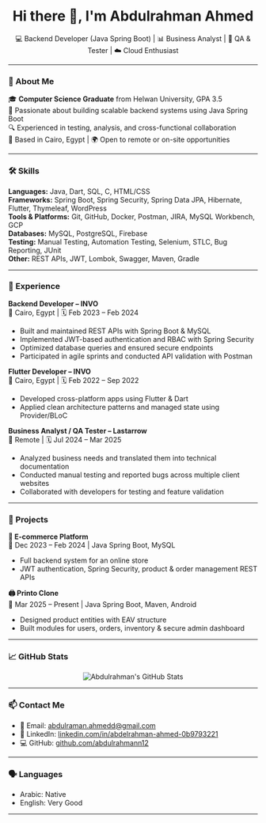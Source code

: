 <h1 align="center">Hi there 👋, I'm Abdulrahman Ahmed</h1>

<p align="center">
💻 Backend Developer (Java Spring Boot) | 📊 Business Analyst | 🎯 QA & Tester | ☁️ Cloud Enthusiast  
</p>

---

### 📌 About Me

🎓 **Computer Science Graduate** from Helwan University, GPA 3.5  
🚀 Passionate about building scalable backend systems using Java Spring Boot  
🔍 Experienced in testing, analysis, and cross-functional collaboration  
📍 Based in Cairo, Egypt | 🌍 Open to remote or on-site opportunities

---

### 🛠️ Skills

**Languages:** Java, Dart, SQL, C, HTML/CSS  
**Frameworks:** Spring Boot, Spring Security, Spring Data JPA, Hibernate, Flutter, Thymeleaf, WordPress  
**Tools & Platforms:** Git, GitHub, Docker, Postman, JIRA, MySQL Workbench, GCP  
**Databases:** MySQL, PostgreSQL, Firebase  
**Testing:** Manual Testing, Automation Testing, Selenium, STLC, Bug Reporting, JUnit  
**Other:** REST APIs, JWT, Lombok, Swagger, Maven, Gradle

---

### 💼 Experience

**Backend Developer – INVO**  
📍 Cairo, Egypt | 🗓️ Feb 2023 – Feb 2024  
- Built and maintained REST APIs with Spring Boot & MySQL  
- Implemented JWT-based authentication and RBAC with Spring Security  
- Optimized database queries and ensured secure endpoints  
- Participated in agile sprints and conducted API validation with Postman

**Flutter Developer – INVO**  
📍 Cairo, Egypt | 🗓️ Feb 2022 – Sep 2022  
- Developed cross-platform apps using Flutter & Dart  
- Applied clean architecture patterns and managed state using Provider/BLoC

**Business Analyst / QA Tester – Lastarrow**  
📍 Remote | 🗓️ Jul 2024 – Mar 2025  
- Analyzed business needs and translated them into technical documentation  
- Conducted manual testing and reported bugs across multiple client websites  
- Collaborated with developers for testing and feature validation

---

### 🚀 Projects

**🛒 E-commerce Platform**  
📆 Dec 2023 – Feb 2024 | Java Spring Boot, MySQL  
- Full backend system for an online store  
- JWT authentication, Spring Security, product & order management REST APIs

**🖨️ Printo Clone**  
📆 Mar 2025 – Present | Java Spring Boot, Maven, Android  
- Designed product entities with EAV structure  
- Built modules for users, orders, inventory & secure admin dashboard

---

### 📈 GitHub Stats

<p align="center">
  <img src="https://github-readme-stats.vercel.app/api?username=abdulrahmann12&show_icons=true&theme=tokyonight" alt="Abdulrahman's GitHub Stats" />
</p>

---

### 📫 Contact Me

- 📧 Email: [abdulraman.ahmedd@gmail.com](mailto:abdulraman.ahmedd@gmail.com)  
- 💼 LinkedIn: [linkedin.com/in/abdelrahman-ahmed-0b9793221](https://linkedin.com/in/abdelrahman-ahmed-0b9793221)  
- 💻 GitHub: [github.com/abdulrahmann12](https://github.com/abdulrahmann12)

---

### 🗣️ Languages

- Arabic: Native  
- English: Very Good

---
